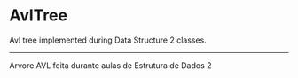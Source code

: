 # AvlTree

Avl tree implemented during Data Structure 2 classes.

-----------------------------------------------------

Arvore AVL feita durante aulas de Estrutura de Dados 2
